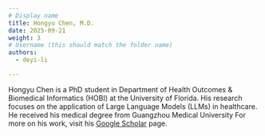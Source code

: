 ```yaml
---
# Display name
title: Hongyu Chen, M.D.
date: 2025-09-21
weight: 3
# Username (this should match the folder name)
authors:
  - deyi-li

---
```


Hongyu Chen is a PhD student in Department of Health Outcomes & Biomedical Informatics (HOBI) at the University of Florida. His research focuses on the application of Large Language Models (LLMs) in healthcare. He received his medical degree from Guangzhou Medical University
For more on his work, visit his [Google Scholar](https://scholar.google.com/citations?view_op=list_works&hl=en&user=HoM0V_4AAAAJ) page.
